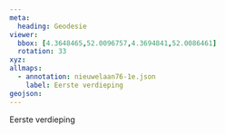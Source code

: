 ```yaml
---
meta:
  heading: Geodesie
viewer:
  bbox: [4.3648465,52.0096757,4.3694841,52.0086461]
  rotation: 33
xyz:
allmaps:
  - annotation: nieuwelaan76-1e.json
    label: Eerste verdieping
geojson:
---
```

Eerste verdieping 